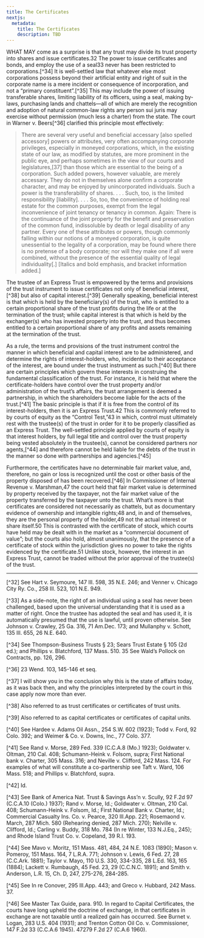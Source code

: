 ```yaml
---
title: The Certificates
nextjs:
  metadata:
    title: The Certificates
    description: TBD
---
```


WHAT MAY come as a surprise is that any trust may divide its trust property into shares and issue certificates.32 The power to issue certificates and bonds, and employ the use of a seal33 never has been restricted to corporations.[^34] It is well-settled law that whatever else most corporations possess beyond their artificial entity and right of suit in the corporate name is a mere incident or consequence of incorporation, and not a “primary constituent”.[^35] This may include the power of issuing transferable shares, limiting liability of its officers, using a seal, making by-laws, purchasing lands and chattels—all of which are merely the recognition and adoption of natural common-law rights any person sui juris may exercise without permission (much less a charter) from the state. The court in Warner v. Beers[^36] clarified this principle most effectively: 

> There are several very useful and beneficial accessary [also spelled accessory] powers or attributes, very often accompanying corporate privileges, especially in moneyed corporations, which, in the existing state of our law, as modified by statutes, are more prominent in the public eye, and perhaps sometimes in the view of our courts and legislatures,[37] than those which are essential to the being of a corporation. Such added powers, however valuable, are merely accessary. They do not in themselves alone confirm a corporate character, and may be enjoyed by unincorporated individuals. Such a power is the transferability of shares. . . . Such, too, is the limited responsibility [liability]. . . . So, too, the convenience of holding real estate for the common purposes, exempt from the legal inconvenience of joint tenancy or tenancy in common. Again: There is the continuance of the joint property for the benefit and preservation of the common fund, indissoluble by death or legal disability of any partner. Every one of these attributes or powers, though commonly falling within our notions of a moneyed corporation, is quite unessential to the legality of a corporation, may be found where there is no pretense of a body corporate; nor will they make one if all were combined, without the presence of the essential quality of legal individuality[.] [Italics and bold emphasis, and bracket information added.] 

The trustee of an Express Trust is empowered by the terms and provisions of the trust instrument to issue certificates not only of beneficial interest,[^38] but also of capital interest.[^39] Generally speaking, beneficial interest is that which is held by the beneficiary(s) of the trust, who is entitled to a certain proportional share of the trust profits during the life or at the termination of the trust; while capital interest is that which is held by the exchanger(s) who has invested property into the trust, and thus becomes entitled to a certain proportional share of any profits and assets remaining at the termination of the trust. 

As a rule, the terms and provisions of the trust instrument control the manner in which beneficial and capital interest are to be administered, and determine the rights of interest-holders, who, incidental to their acceptance of the interest, are bound under the trust instrument as such.[^40] But there are certain principles which govern these interests in construing the fundamental classification of the trust. For instance, it is held that where the certificate-holders have control over the trust property and/or administration of the trust’s affairs, the trust arrangement is deemed a partnership, in which the shareholders become liable for the acts of the trust.[^41] The basic principle is that if it is free from the control of its interest-holders, then it is an Express Trust.42 This is commonly referred to by courts of equity as the “Control Test,”43 in which, control must ultimately rest with the trustee(s) of the trust in order for it to be properly classified as an Express Trust. The well-settled principle applied by courts of equity is that interest holders, by full legal title and control over the trust property being vested absolutely in the trustee(s), cannot be considered partners nor agents,[^44] and therefore cannot be held liable for the debts of the trust in the manner so done with partnerships and agencies.[^45] 

Furthermore, the certificates have no determinable fair market value, and, therefore, no gain or loss is recognized until the cost or other basis of the property disposed of has been recovered.[^46] In Commissioner of Internal Revenue v. Marshman,47 the court held that fair market value is determined by property received by the taxpayer, not the fair market value of the property transferred by the taxpayer unto the trust. What’s more is that certificates are considered not necessarily as chattels, but as documentary evidence of ownership and intangible rights;48 and, in and of themselves, they are the personal property of the holder,49 not the actual interest or share itself.50 This is contrasted with the certificate of stock, which courts have held may be dealt with in the market as a “commercial document of value”; but the courts also hold, almost unanimously, that the presence of a certificate of stock within the jurisdiction gives no power to take the rights evidenced by the certificate.51 Unlike stock, however, the interest in an Express Trust, cannot be traded without the prior approval of the trustee(s) of the trust. 

---

[^32] See Hart v. Seymoure, 147 Ill. 598, 35 N.E. 246; and Venner v. Chicago City Ry. Co., 258 Ill. 523, 101 N.E. 949.

[^33] As a side-note, the right of an individual using a seal has never been challenged, based upon the universal understanding that it is used as a matter of right. Once the trustee has adopted the seal and has used it, it is automatically presumed that the use is lawful, until proven otherwise. See Johnson v. Crawley, 25 Ga. 316, 71 Am.Dec. 173; and Mullanphy v. Schott, 135 Ill. 655, 26 N.E. 640. 

[^34] See Thompson-Business Trusts § 23; Sears Trust Estate § 105 (2d ed.); and Phillips v. Blatchford, 137 Mass. 510. 
35 See Wald’s Pollock on Contracts, pp. 126, 296. 

[^36] 23 Wend. 103, 145-146 et seq. 

[^37] I will show you in the conclusion why this is the state of affairs today, as it was back then, and why the principles interpreted by the court in this case apply now more than ever. 

[^38] Also referred to as trust certificates or certificates of trust units. 

[^39] Also referred to as capital certificates or certificates of capital units.

[^40] See Hardee v. Adams Oil Assn., 254 S.W. 602 (1923); Todd v. Ford, 92 Colo. 392; and Weimer & Co. v. Downs, Inc., 77 Colo. 377. 

[^41] See Rand v. Morse, 289 Fed. 339 (C.C.A.8 (Mo.) 1923); Goldwater v. Oltman, 210 Cal. 408; Schumann-Heink v. Folsom, supra; First National bank v. Charter, 305 Mass. 316; and Neville v. Clifford, 242 Mass. 124. For examples of what will constitute a co-partnership see Taft v. Ward, 106 Mass. 518; and Phillips v. Blatchford, supra. 

[^42] Id. 

[^43] See Bank of America Nat. Trust & Savings Ass’n v. Scully, 92 F.2d 97 (C.C.A.10 (Colo.) 1937); Rand v. Morse, Id.; Goldwater v. Oltman, 210 Cal. 408; Schumann-Heink v. Folsom, Id.; First National Bank v. Charter, Id.; Commercial Casualty Ins. Co. v. Pearce, 320 Ill.App. 221; Rosemaond v. March, 287 Mich. 580 (Rehearing denied, 287 Mich. 270); Nelville v. Clifford, Id.; Carling v. Buddy, 318 Mo. 784 (In re Winter, 133 N.J.Eq., 245); and Rhode Island Trust Co. v. Copeland, 39 R.I. 193. 

[^44] See Mavo v. Moritz, 151 Mass. 481, 484, 24 N.E. 1083 (1890); Mason v. Pomeroy, 151 Mass. 164, 7 L.R.A. 771; Johnson v. Lewis, 6 Fed. 27, 28 (C.C.Ark. 1881); Taylor v. Mayo, 110 U.S. 330, 334-335, 28 L.Ed. 163, 165 (1884); Lackett v. Rumbaugh, 45 Fed. 23, 29 (C.C.N.C. 1891); and Smith v. Anderson, L.R. 15, Ch. D, 247, 275-276, 284-285. 

[^45] See In re Conover, 295 Ill.App. 443; and Greco v. Hubbard, 242 Mass. 37. 

[^46] See Master Tax Guide, para. 910. In regard to Capital Certificates, the courts have long upheld the doctrine of exchange, in that certificates in exchange are not taxable until a realized gain has occurred. See Burnet v. Logan, 283 U.S. 404 (1931); and Trenton Cotton Oil Co. v. Commissioner, 147 F.2d 33 (C.C.A.6 1945). 47279 F.2d 27 (C.A.6 1960).